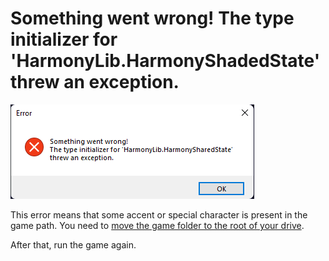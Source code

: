 # Something went wrong! The type initializer for 'HarmonyLib.HarmonyShadedState' threw an exception.

![HarmonyLib](assets/errors/harmonylib.png)

This error means that some accent or special character is present in the game path. You need to [move the game folder to the root of your drive](root-drive.md).

After that, run the game again.